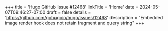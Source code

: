 +++
title = 'Hugo GitHub Issue #12468'
linkTitle = 'Home'
date = 2024-05-07T09:46:27-07:00
draft = false
details = 'https://github.com/gohugoio/hugo/issues/12468'
description = "Embedded image render hook does not retain fragment and query string"
+++

